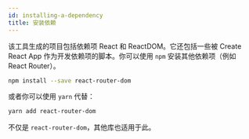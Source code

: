 ```yaml
---
id: installing-a-dependency
title: 安装依赖
---
```


该工具生成的项目包括依赖项 React 和 ReactDOM。它还包括一些被 Create React App 作为开发依赖项的脚本。你可以使用 `npm` 安装其他依赖项（例如 React Router）。

```sh
npm install --save react-router-dom
```

或者你可以使用 `yarn` 代替：

```sh
yarn add react-router-dom
```

不仅是 `react-router-dom`，其他库也适用于此。
